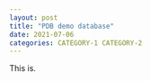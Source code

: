```yaml
---
layout: post
title: "PDB demo database"
date: 2021-07-06
categories: CATEGORY-1 CATEGORY-2
---
```


This is.
